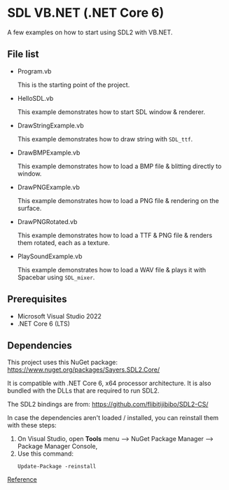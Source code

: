 # SDL VB.NET (.NET Core 6)

A few examples on how to start using SDL2 with VB.NET.


## File list

- Program.vb

	This is the starting point of the project.


- HelloSDL.vb

	This example demonstrates how to start SDL window & renderer.


- DrawStringExample.vb

	This  example demonstrates how to draw string with `SDL_ttf`.


- DrawBMPExample.vb

	This example demonstrates how to load a BMP file & blitting directly to window.


- DrawPNGExample.vb

	This example demonstrates how to load a PNG file & rendering on the surface.


- DrawPNGRotated.vb

	This example demonstrates how to load a TTF & PNG file & renders them rotated, each as a texture.


- PlaySoundExample.vb

	This example demonstrates how to load a WAV file & plays it with Spacebar using `SDL_mixer`.


## Prerequisites

- Microsoft Visual Studio 2022
- .NET Core 6 (LTS)


## Dependencies

This project uses this NuGet package: https://www.nuget.org/packages/Sayers.SDL2.Core/

It is compatible with .NET Core 6, x64 processor architecture.  It is also bundled with the DLLs that are required to run SDL2.

The SDL2 bindings are from: https://github.com/flibitijibibo/SDL2-CS/

In case the dependencies aren't loaded / installed, you can reinstall them with these steps:

1. On Visual Studio, open **Tools** menu --> NuGet Package Manager --> Package Manager Console,
2. Use this command:
	```
	Update-Package -reinstall
	```

[Reference](https://stackoverflow.com/questions/6876732/)

